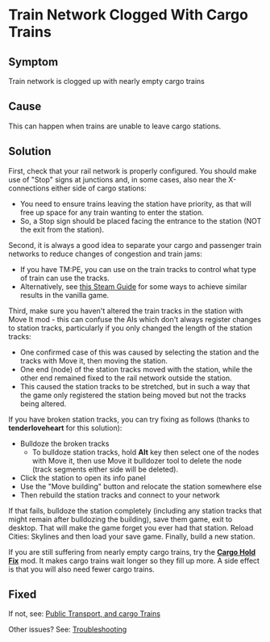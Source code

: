 # Train Network Clogged With Cargo Trains

## Symptom

Train network is clogged up with nearly empty cargo trains

## Cause

This can happen when trains are unable to leave cargo stations.

## Solution

First, check that your rail network is properly configured. You should make use of "Stop" signs at junctions and, in some cases, also near the X-connections either side of cargo stations:

* You need to ensure trains leaving the station have priority, as that will free up space for any train wanting to enter the station.
* So, a Stop sign should be placed facing the entrance to the station (NOT the exit from the station).

Second, it is always a good idea to separate your cargo and passenger train networks to reduce changes of congestion and train jams:

* If you have TM:PE, you can use [](Vehicle-Restrictions.md) on the train tracks to control what type of train can use the tracks.
* Alternatively, see [this Steam Guide](https://steamcommunity.com/sharedfiles/filedetails/?id=564699396) for some ways to achieve similar results in the vanilla game.

Third, make sure you haven't altered the train tracks in the station with Move It mod - this can confuse the AIs which don't always register changes to station tracks, particularly if you only changed the length of the station tracks:

* One confirmed case of this was caused by selecting the station and the tracks with Move it, then moving the station.
* One end (node) of the station tracks moved with the station, while the other end remained fixed to the rail network outside the station.
* This caused the station tracks to be stretched, but in such a way that the game only registered the station being moved but not the tracks being altered.

If you have broken station tracks, you can try fixing as follows (thanks to **tenderloveheart** for this solution):

* Bulldoze the broken tracks
    * To bulldoze station tracks, hold **Alt** key then select one of the nodes with Move it, then use Move it bulldozer tool to delete the node (track segments either side will be deleted).
* Click the station to open its info panel
* Use the "Move building" button and relocate the station somewhere else
* Then rebuild the station tracks and connect to your network

If that fails, bulldoze the station completely (including any station tracks that might remain after bulldozing the building), save them game, exit to desktop. That will make the game forget you ever had that station. Reload Cities: Skylines and then load your save game. Finally, build a new station.

If you are still suffering from nearly empty cargo trains, try the **[Cargo Hold Fix](https://steamcommunity.com/sharedfiles/filedetails/?id=1721492498)** mod. It makes cargo trains wait longer so they fill up more. A side effect is that you will also need fewer cargo trains.

## Fixed

If not, see: [Public Transport, and cargo Trains](https://github.com/krzychu124/Cities-Skylines-Traffic-Manager-President-Edition/wiki/Troubleshooting#public-transport-and-cargo-trains)

Other issues? See: [Troubleshooting](Troubleshooting)